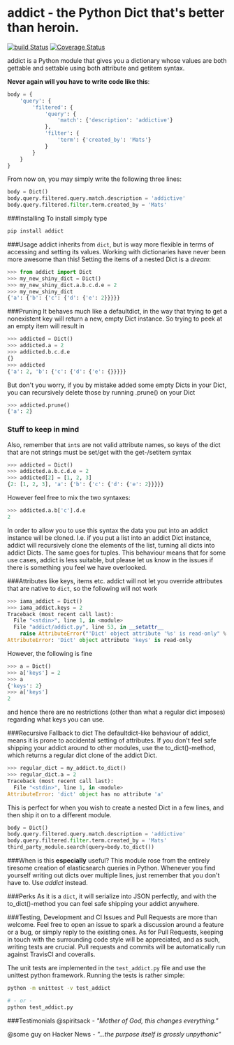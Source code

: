 # addict - the Python Dict that's better than heroin.
[![build Status](https://travis-ci.org/mewwts/addict.svg?branch=master)](https://travis-ci.org/mewwts/addict) [![Coverage Status](https://img.shields.io/coveralls/mewwts/addict.svg)](https://coveralls.io/r/mewwts/addict)

addict is a Python module that gives you a dictionary whose values are both gettable and settable using both attribute and getitem syntax.

**Never again will you have to write code like this**:
```Python
body = {
    'query': {
        'filtered': {
            'query': {
                'match': {'description': 'addictive'}
            },
            'filter': {
                'term': {'created_by': 'Mats'}
            }
        }
    }
}
```
From now on, you may simply write the following three lines:
```Python
body = Dict()
body.query.filtered.query.match.description = 'addictive'
body.query.filtered.filter.term.created_by = 'Mats'
```

###Installing
To install simply type
```sh
pip install addict
```
###Usage
addict inherits from ```dict```, but is way more flexible in terms of accessing and setting its values.
Working with dictionaries have never been more awesome than this! Setting the items of a nested Dict is a *dream*:

```Python
>>> from addict import Dict
>>> my_new_shiny_dict = Dict()
>>> my_new_shiny_dict.a.b.c.d.e = 2
>>> my_new_shiny_dict
{'a': {'b': {'c': {'d': {'e': 2}}}}}
```

###Pruning
It behaves much like a defaultdict, in the way that trying to get a nonexistent key will return a new, empty Dict instance.
So trying to peek at an empty item will result in
```Python
>>> addicted = Dict()
>>> addicted.a = 2
>>> addicted.b.c.d.e
{}
>>> addicted
{'a': 2, 'b': {'c': {'d': {'e': {}}}}}
```
But don't you worry, if you by mistake added some empty Dicts in your Dict, you can recursively delete those by running .prune() on your Dict
```Python
>>> addicted.prune()
{'a': 2}
```

### Stuff to keep in mind
Also, remember that ```int```s are not valid attribute names, so keys of the dict that are not strings must be set/get with the get-/setitem syntax
```Python
>>> addicted = Dict()
>>> addicted.a.b.c.d.e = 2
>>> addicted[2] = [1, 2, 3]
{2: [1, 2, 3], 'a': {'b': {'c': {'d': {'e': 2}}}}}
```
However feel free to mix the two syntaxes:
```Python
>>> addicted.a.b['c'].d.e
2
```
In order to allow you to use this syntax the data you put into an addict instance will be cloned. I.e. if you put a list into an addict Dict instance, addict will recursively clone the elements of the list, turning all dicts into addict Dicts. The same goes for tuples. This behaviour means that for some use cases, addict is less suitable, but please let us know in the issues if there is something you feel we have overlooked.

###Attributes like keys, items etc.
addict will not let you override attributes that are native to ```dict```, so the following will not work
```Python
>>> iama_addict = Dict()
>>> iama_addict.keys = 2
Traceback (most recent call last):
  File "<stdin>", line 1, in <module>
  File "addict/addict.py", line 53, in __setattr__
    raise AttributeError("'Dict' object attribute '%s' is read-only" % name)
AttributeError: 'Dict' object attribute 'keys' is read-only
```
However, the following is fine
```Python
>>> a = Dict()
>>> a['keys'] = 2
>>> a
{'keys': 2}
>>> a['keys']
2
```
and hence there are no restrictions (other than what a regular dict imposes) regarding what keys you can use.

###Recursive Fallback to dict
The defaultdict-like behaviour of addict, means it is prone to accidental setting of attributes. If you don't feel safe shipping your addict around to other modules, use the to_dict()-method, which returns a regular dict clone of the addict Dict.

```Python
>>> regular_dict = my_addict.to_dict()
>>> regular_dict.a = 2
Traceback (most recent call last):
  File "<stdin>", line 1, in <module>
AttributeError: 'dict' object has no attribute 'a'
```
This is perfect for when you wish to create a nested Dict in a few lines, and then ship it on to a different module. 
```Python
body = Dict()
body.query.filtered.query.match.description = 'addictive'
body.query.filtered.filter.term.created_by = 'Mats'
third_party_module.search(query=body.to_dict())
```
###When is this **especially** useful? 
This module rose from the entirely tiresome creation of elasticsearch queries in Python. Whenever you find yourself writing out dicts over multiple lines, just remember that you don't have to. Use *addict* instead.

###Perks
As it is a ```dict```, it will serialize into JSON perfectly, and with the to_dict()-method you can feel safe shipping your addict anywhere.

###Testing, Development and CI
Issues and Pull Requests are more than welcome. Feel free to open an issue to spark a discussion around a feature or a bug, or simply reply to the existing ones. As for Pull Requests, keeping in touch with the surrounding code style will be appreciated, and as such, writing tests are crucial. Pull requests and commits will be automatically run against TravisCI and coveralls. 

The unit tests are implemented in the `test_addict.py` file and use the unittest python framework. Running the tests is rather simple:
```sh
python -m unittest -v test_addict

# - or -
python test_addict.py
```

###Testimonials
@spiritsack - *"Mother of God, this changes everything."*

@some guy on Hacker News - *"...the purpose itself is grossly unpythonic"*
